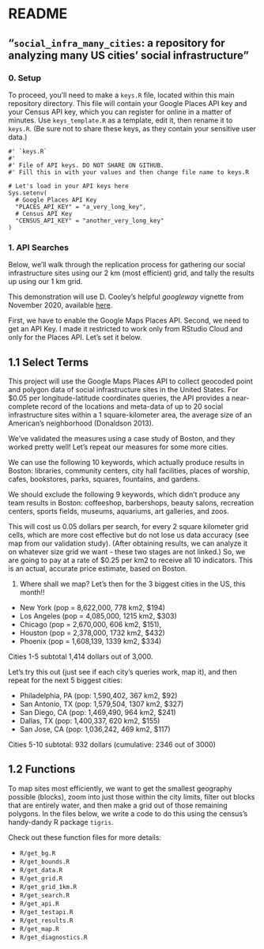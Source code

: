 # README

## “`social_infra_many_cities`: a repository for analyzing many US cities’ social infrastructure”

### 0. Setup

To proceed, you’ll need to make a `keys.R` file, located within this
main repository directory. This file will contain your Google Places API
key and your Census API key, which you can register for online in a
matter of minutes. Use `keys_template.R` as a template, edit it, then
rename it to `keys.R`. (Be sure not to share these keys, as they contain
your sensitive user data.)

    #' `keys.R`
    #'
    #' File of API keys. DO NOT SHARE ON GITHUB.
    #' Fill this in with your values and then change file name to keys.R

    # Let's load in your API keys here
    Sys.setenv(
      # Google Places API Key
      "PLACES_API_KEY" = "a_very_long_key",
      # Census API Key
      "CENSUS_API_KEY" = "another_very_long_key"
    )

### 1. API Searches

Below, we’ll walk through the replication process for gathering our
social infrastructure sites using our 2 km (most efficient) grid, and
tally the results up using our 1 km grid.

This demonstration will use D. Cooley’s helpful *googleway* vignette
from November 2020, available
[here](https://cran.r-project.org/web/packages/googleway/vignettes/googleway-vignette.html#google-places-api).

First, we have to enable the Google Maps Places API. Second, we need to
get an API Key. I made it restricted to work only from RStudio Cloud and
only for the Places API. Let’s set it below.

## 1.1 Select Terms

This project will use the Google Maps Places API to collect geocoded
point and polygon data of social infrastructure sites in the United
States. For $0.05 per longitude-latitude coordinates queries, the API
provides a near-complete record of the locations and meta-data of up to
20 social infrastructure sites within a 1 square-kilometer area, the
average size of an American’s neighborhood (Donaldson 2013).

We’ve validated the measures using a case study of Boston, and they
worked pretty well! Let’s repeat our measures for some more cities.

We can use the following 10 keywords, which actually produce results in
Boston: libraries, community centers, city hall facilities, places of
worship, cafes, bookstores, parks, squares, fountains, and gardens.

We should exclude the following 9 keywords, which didn’t produce any
team results in Boston: coffeeshop, barbershops, beauty salons,
recreation centers, sports fields, museums, aquariums, art galleries,
and zoos.

This will cost us 0.05 dollars per search, for every 2 square kilometer
grid cells, which are more cost effective but do not lose us data
accuracy (see map from our validation study). (After obtaining results,
we can analyze it on whatever size grid we want - these two stages are
not linked.) So, we are going to pay at a rate of $0.25 per km2 to
receive all 10 indicators. This is an actual, accurate price estimate,
based on Boston.

1.  Where shall we map? Let’s then for the 3 biggest cities in the US,
    this month!!

-   New York (pop = 8,622,000, 778 km2, $194)
-   Los Angeles (pop = 4,085,000, 1215 km2, $303)
-   Chicago (pop = 2,670,000, 606 km2, $151),
-   Houston (pop = 2,378,000, 1732 km2, $432)
-   Phoenix (pop = 1,608,139, 1339 km2, $334)

Cities 1-5 subtotal 1,414 dollars out of 3,000.

Let’s try this out (just see if each city’s queries work, map it), and
then repeat for the next 5 biggest cities:

-   Philadelphia, PA (pop: 1,590,402, 367 km2, $92)
-   San Antonio, TX (pop: 1,579,504, 1307 km2, $327)
-   San Diego, CA (pop: 1,469,490, 964 km2, $241)
-   Dallas, TX (pop: 1,400,337, 620 km2, $155)
-   San Jose, CA (pop: 1,036,242, 469 km2, $117)

Cities 5-10 subtotal: 932 dollars (cumulative: 2346 out of 3000)

## 1.2 Functions

To map sites most efficiently, we want to get the smallest geography
possible (blocks), zoom into just those within the city limits, filter
out blocks that are entirely water, and then make a grid out of those
remaining polygons. In the files below, we write a code to do this using
the census’s handy-dandy R package `tigris`.

Check out these function files for more details:

-   `R/get_bg.R`
-   `R/get_bounds.R`
-   `R/get_data.R`
-   `R/get_grid.R`
-   `R/get_grid_1km.R`
-   `R/get_search.R`
-   `R/get_api.R`
-   `R/get_testapi.R`
-   `R/get_results.R`
-   `R/get_map.R`
-   `R/get_diagnostics.R`
